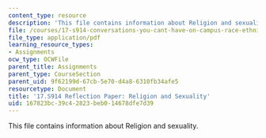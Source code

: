 ```yaml
---
content_type: resource
description: 'This file contains information about Religion and sexuality. '
file: /courses/17-s914-conversations-you-cant-have-on-campus-race-ethnicity-gender-and-identity-spring-2012/167823bc39c42823beb014678dfe7d39_MIT17_S914S12_rel2.pdf
file_type: application/pdf
learning_resource_types:
- Assignments
ocw_type: OCWFile
parent_title: Assignments
parent_type: CourseSection
parent_uid: 9f62199d-67cb-5e70-d4a8-6310fb34afe5
resourcetype: Document
title: '17.S914 Reflection Paper: Religion and Sexuality'
uid: 167823bc-39c4-2823-beb0-14678dfe7d39
---
```

This file contains information about Religion and sexuality. 

